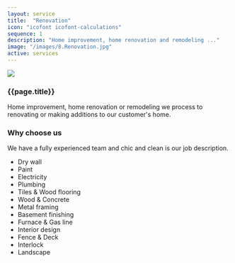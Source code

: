 ```yaml
---
layout: service
title:  "Renovation"
icon: "icofont icofont-calculations"
sequence: 1
description: "Home improvement, home renovation and remodeling ..."
image: "/images/8.Renovation.jpg"
active: services
---
```


<div class='col-xs-12'>    
    <img class='img-responsive service-image img-border' src='{{ page.image }}' />
</div>

<div class='col-lg-6 col-md-6 col-sm-12 col-xs-12'>
    <div class='form-group'>
        <h3 class='sub-title'>
            {{page.title}}
        </h3>
        <p>        
			Home improvement, home renovation or remodeling we process to renovating or making additions to our customer's home.
        </p>
    </div>
</div>

<div class='col-lg-6 col-md-6 col-sm-12 col-xs-12 service-content'>    
    <div class='form-group'>
        <h3 class='sub-title'>
            Why choose us
        </h3>
        <p>
            We have a fully experienced team and chic and clean is our job description.
        </p>
		<ul class='list-unstyled list-primary'>
            <li>
                <i class="fa fa-check" aria-hidden="true"></i> Dry wall
            </li>
            <li>
                <i class="fa fa-check" aria-hidden="true"></i> Paint
            </li>
            <li>
                <i class="fa fa-check" aria-hidden="true"></i> Electricity
            </li>
            <li>
                <i class="fa fa-check" aria-hidden="true"></i> Plumbing
            </li>
            <li>
                <i class="fa fa-check" aria-hidden="true"></i> Tiles & Wood flooring
            </li>
            <li>
                <i class="fa fa-check" aria-hidden="true"></i> Wood & Concrete
            </li>            
            <li>
                <i class="fa fa-check" aria-hidden="true"></i> Metal framing
            </li>
            <li>
                <i class="fa fa-check" aria-hidden="true"></i> Basement finishing
            </li>            
            <li>
                <i class="fa fa-check" aria-hidden="true"></i> Furnace & Gas line
            </li>            
            <li>
                <i class="fa fa-check" aria-hidden="true"></i> Interior design
            </li>
            <li>
                <i class="fa fa-check" aria-hidden="true"></i> Fence & Deck
            </li>
            <li>
                <i class="fa fa-check" aria-hidden="true"></i> Interlock
            </li>            
            <li>
                <i class="fa fa-check" aria-hidden="true"></i> Landscape
            </li>            
		</ul>
    </div>
</div>

<div class='clearfix'></div>